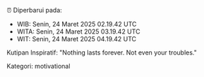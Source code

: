 ⏰ Diperbarui pada:
- WIB: Senin, 24 Maret 2025 02.19.42 UTC
- WITA: Senin, 24 Maret 2025 03.19.42 UTC
- WIT: Senin, 24 Maret 2025 04.19.42 UTC

Kutipan Inspiratif:
"Nothing lasts forever. Not even your troubles."


Kategori: motivational

